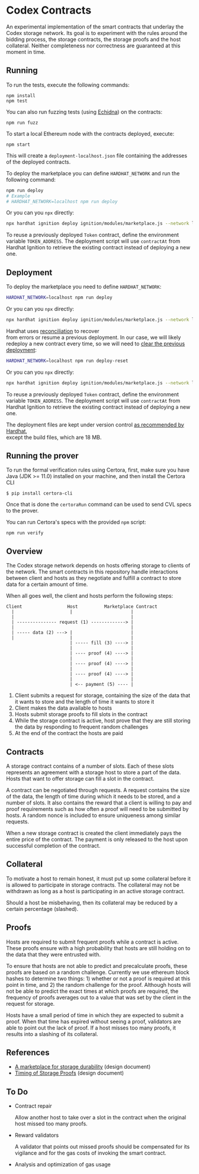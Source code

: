 Codex Contracts
================

An experimental implementation of the smart contracts that underlay the Codex
storage network. Its goal is to experiment with the rules around the bidding
process, the storage contracts, the storage proofs and the host collateral.
Neither completeness nor correctness are guaranteed at this moment in time.

Running
-------

To run the tests, execute the following commands:

    npm install
    npm test

You can also run fuzzing tests (using [Echidna][echidna]) on the contracts:

    npm run fuzz

To start a local Ethereum node with the contracts deployed, execute:

    npm start

This will create a `deployment-localhost.json` file containing the addresses of
the deployed contracts.

To deploy the marketplace you can define `HARDHAT_NETWORK` and run the following command:

```bash
npm run deploy
# Example
# HARDHAT_NETWORK=localhost npm run deploy
```

Or you can you `npx` directly:

```bash
npx hardhat ignition deploy ignition/modules/marketplace.js --network localhost
```

To reuse a previously deployed `Token` contract, define the environment variable `TOKEN_ADDRESS`.
The deployment script will use `contractAt` from Hardhat Ignition to retrieve the existing contract
instead of deploying a new one.

Deployment
----------

To deploy the marketplace you need to define `HARDHAT_NETWORK`:

```bash
HARDHAT_NETWORK=localhost npm run deploy
```

Or you can you `npx` directly:

```bash
npx hardhat ignition deploy ignition/modules/marketplace.js --network localhost
```

Hardhat uses [reconciliation](https://hardhat.org/ignition/docs/advanced/reconciliation) to recover  
from errors or resume a previous deployment.
In our case, we will likely redeploy a new contract every time, so we will need to
[clear the previous deployment](https://hardhat.org/ignition/docs/guides/modifications#clearing-an-existing-deployment-with-reset):

```bash
HARDHAT_NETWORK=localhost npm run deploy-reset
```

Or you can you `npx` directly:

```bash
npx hardhat ignition deploy ignition/modules/marketplace.js --network localhost --reset
```

To reuse a previously deployed `Token` contract, define the environment variable `TOKEN_ADDRESS`.
The deployment script will use `contractAt` from Hardhat Ignition to retrieve the existing contract
instead of deploying a new one.

The deployment files are kept under version control [as recommended by Hardhat](https://hardhat.org/ignition/docs/advanced/versioning),  
except the build files, which are 18 MB.

Running the prover
------------------

To run the formal verification rules using Certora, first, make sure you have Java (JDK >= 11.0) installed on your machine, and then  install the Certora CLI

```
$ pip install certora-cli
```

Once that is done the `certoraRun` command can be used to send CVL specs to the prover.

You can run Certora's specs with the provided `npm` script:

    npm run verify


Overview
--------

The Codex storage network depends on hosts offering storage to clients of the
network. The smart contracts in this repository handle interactions between
client and hosts as they negotiate and fulfill a contract to store data for a
certain amount of time.

When all goes well, the client and hosts perform the following steps:

    Client                 Host          Marketplace Contract
      |                     |                      |
      |                                            |
      | --------------- request (1) -------------> |
      |                                            |
      | ----- data (2) ---> |                      |
      |                     |                      |
                            | ----- fill (3) ----> |
                            |                      |
                            | ---- proof (4) ----> |
                            |                      |
                            | ---- proof (4) ----> |
                            |                      |
                            | ---- proof (4) ----> |
                            |                      |
                            | <-- payment (5) ---- |

  1. Client submits a request for storage, containing the size of the data that
     it wants to store and the length of time it wants to store it
  2. Client makes the data available to hosts
  3. Hosts submit storage proofs to fill slots in the contract
  4. While the storage contract is active, host prove that they are still
     storing the data by responding to frequent random challenges
  5. At the end of the contract the hosts are paid

Contracts
---------

A storage contract contains of a number of slots. Each of these slots represents
an agreement with a storage host to store a part of the data. Hosts that want to
offer storage can fill a slot in the contract.

A contract can be negotiated through requests. A request contains the size of
the data, the length of time during which it needs to be stored, and a number of
slots. It also contains the reward that a client is willing to pay and proof
requirements such as how often a proof will need to be submitted by hosts. A
random nonce is included to ensure uniqueness among similar requests.

When a new storage contract is created the client immediately pays the entire
price of the contract. The payment is only released to the host upon successful
completion of the contract.

Collateral
----------

To motivate a host to remain honest, it must put up some collateral before it is
allowed to participate in storage contracts. The collateral may not be withdrawn
as long as a host is participating in an active storage contract.

Should a host be misbehaving, then its collateral may be reduced by a certain
percentage (slashed).

Proofs
------

Hosts are required to submit frequent proofs while a contract is active. These
proofs ensure with a high probability that hosts are still holding on to the
data that they were entrusted with.

To ensure that hosts are not able to predict and precalculate proofs, these
proofs are based on a random challenge. Currently we use ethereum block hashes
to determine two things: 1) whether or not a proof is required at this point in
time, and 2) the random challenge for the proof. Although hosts will not be able
to predict the exact times at which proofs are required, the frequency of proofs
averages out to a value that was set by the client in the request for storage.

Hosts have a small period of time in which they are expected to submit a proof.
When that time has expired without seeing a proof, validators are able to point
out the lack of proof. If a host misses too many proofs, it results into a
slashing of its collateral.

References
----------

   * [A marketplace for storage
     durability](https://github.com/codex-storage/codex-research/blob/master/design/marketplace.md)
     (design document)
   * [Timing of Storage
     Proofs](https://github.com/codex-storage/codex-research/blob/master/design/storage-proof-timing.md)
     (design document)

To Do
-----

  * Contract repair

    Allow another host to take over a slot in the contract when the original
    host missed too many proofs.

  * Reward validators

    A validator that points out missed proofs should be compensated for its
    vigilance and for the gas costs of invoking the smart contract.

  * Analysis and optimization of gas usage

[echidna]: https://github.com/crytic/echidna
